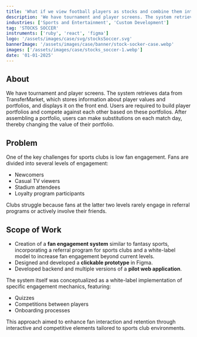 ```yaml
---
title: 'What if we view football players as stocks and combine them into portfolios?'
description: 'We have tournament and player screens. The system retrieves data from TransferMarket, which stores information about player values and portfolios, and displays it on the front end.'
industries: ['Sports and Entertainment', 'Custom Development']
tag: 'STOCKS SOCCER'
instruments: ['ruby', 'react', 'figma']
logo: '/assets/images/case/svg/stocksSoccer.svg'
bannerImage: '/assets/images/case/banner/stock-socker-case.webp'
images: ['/assets/images/case/stocks_soccer-1.webp']
date: '01-01-2025'
---
```


## About

We have tournament and player screens. The system retrieves data from TransferMarket, which stores information about player values and portfolios, and displays it on the front end. Users are required to build player portfolios and compete against each other based on these portfolios. After assembling a portfolio, users can make substitutions on each match day, thereby changing the value of their portfolio.

## Problem

One of the key challenges for sports clubs is low fan engagement. Fans are divided into several levels of engagement:

- Newcomers
- Casual TV viewers
- Stadium attendees
- Loyalty program participants

Clubs struggle because fans at the latter two levels rarely engage in referral programs or actively involve their friends.

## Scope of Work

- Creation of a <strong>fan engagement system</strong> similar to fantasy sports, incorporating a referral program for sports clubs and a white-label model to increase fan engagement beyond current levels.
- Designed and developed a <strong>clickable prototype</strong> in Figma.
- Developed backend and multiple versions of a <strong>pilot web application</strong>.

<p>The system itself was conceptualized as a white-label implementation of specific engagement mechanics, featuring:</p>

- Quizzes
- Competitions between players
- Onboarding processes

<p>This approach aimed to enhance fan interaction and retention through interactive and competitive elements tailored to sports club environments.</p>
